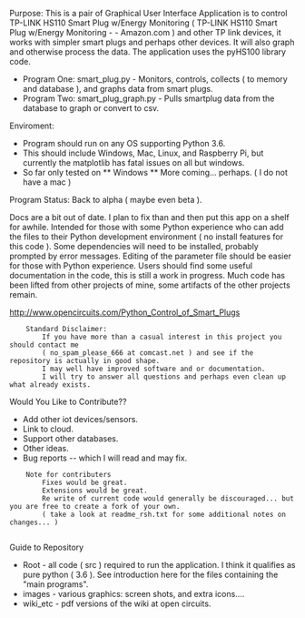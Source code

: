 Purpose: This is a pair of Graphical User Interface Application is to control TP-LINK HS110 Smart Plug w/Energy Monitoring ( TP-LINK HS110 Smart Plug w/Energy Monitoring - - Amazon.com ) and other TP link devices, it works with simpler smart plugs and perhaps other devices.  It will also graph and otherwise process the data. The application uses the pyHS100 library code.  

* Program One: smart_plug.py - Monitors, controls, collects ( to memory and database ), and graphs data from smart plugs.
* Program Two: smart_plug_graph.py - Pulls smartplug data from the database to graph or convert to csv.

Enviroment: 
* Program should run on any OS supporting Python 3.6.  
* This should include Windows, Mac, Linux, and Raspberry Pi, but currently the matplotlib has fatal issues on all but windows.
* So far only tested on 
** Windows 
** More coming... perhaps. ( I do not have a mac ) 

Program Status: Back to alpha ( maybe even beta ). 

Docs are a bit out of date.  I plan to fix than and then put this app on a shelf for awhile. Intended for those with some Python experience who can add the files to their Python development environment ( no install features for this code ). Some dependencies will need to be installed, probably prompted by error messages. Editing of the parameter file should be easier for those with Python experience. Users should find some useful documentation in the code, this is still a work in progress. Much code has been lifted from other projects of mine, some artifacts of the other projects remain.

http://www.opencircuits.com/Python_Control_of_Smart_Plugs


``` 
	Standard Disclaimer:
		If you have more than a casual interest in this project you should contact me 
		( no_spam_please_666 at comcast.net ) and see if the repository is actually in good shape.  
		I may well have improved software and or documentation.  
		I will try to answer all questions and perhaps even clean up what already exists.	
``` 		

Would You Like to Contribute??
* Add other iot devices/sensors.
* Link to cloud.
* Support other databases.
* Other ideas.
* Bug reports -- which I will read and may fix.
	
```	
	Note for contributers 
		Fixes would be great.
		Extensions would be great.
		Re write of current code would generally be discouraged... but you are free to create a fork of your own.
		( take a look at readme_rsh.txt for some additional notes on changes... )
	
```
Guide to Repository

* Root - all code ( src ) required to run the application.  I think it qualifies as pure python ( 3.6 ).  See introduction here for the files containing the "main programs".
* images - various graphics: screen shots, and extra icons....
* wiki_etc - pdf versions of the wiki at open circuits.
